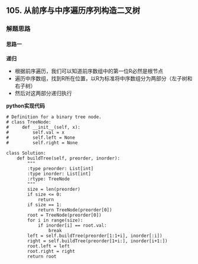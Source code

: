 ## 105. 从前序与中序遍历序列构造二叉树
### 解题思路
#### 思路一
**递归**
- 根据前序遍历，我们可以知道前序数组中的第一位R必然是根节点
- 遍历中序数组，找到R所在位置，以R为标准将中序数组分为两部分（左子树和右子树）
- 然后对这两部分递归执行

**python实现代码**
```
# Definition for a binary tree node.
# class TreeNode:
#     def __init__(self, x):
#         self.val = x
#         self.left = None
#         self.right = None

class Solution:
    def buildTree(self, preorder, inorder):
        """
        :type preorder: List[int]
        :type inorder: List[int]
        :rtype: TreeNode
        """
        size = len(preorder)
        if size <= 0:
            return 
        if size == 1:
            return TreeNode(preorder[0])
        root = TreeNode(preorder[0])
        for i in range(size):
            if inorder[i] == root.val:
                break
        left = self.buildTree(preorder[1:1+i], inorder[:i])
        right = self.buildTree(preorder[1+i:], inorder[i+1:])
        root.left = left
        root.right = right
        return root

```

